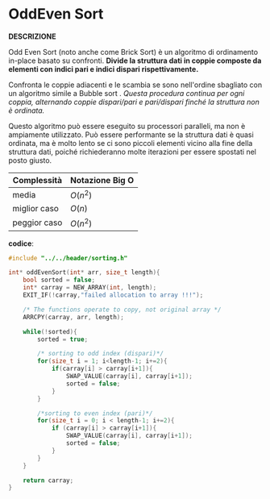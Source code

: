# OddEven Sort

**DESCRIZIONE**

Odd Even Sort (noto anche come Brick Sort) è un algoritmo di ordinamento in-place basato su confronti. **Divide la struttura dati in coppie composte da elementi con indici pari e indici dispari rispettivamente.**

Confronta le coppie adiacenti e le scambia se sono nell'ordine sbagliato con un algoritmo simile a Bubble sort . *Questa procedura continua per ogni coppia, alternando coppie dispari/pari e pari/dispari finché la struttura non è ordinata.*

Questo algoritmo può essere eseguito su processori paralleli, ma non è ampiamente utilizzato. Può essere performante se la struttura dati è quasi ordinata, ma è molto lento se ci sono piccoli elementi vicino alla fine della struttura dati, poiché richiederanno molte iterazioni per essere spostati nel posto giusto.

| Complessità  | Notazione Big O |
| ------------ | --------------- |
| media        | $O(n^2)$        |
| miglior caso | $O(n)$          |
| peggior caso | $O(n^2)$        |

**codice**:

```c
#include "../../header/sorting.h"

int* oddEvenSort(int* arr, size_t length){
    bool sorted = false;
    int* carray = NEW_ARRAY(int, length);
    EXIT_IF(!carray,"failed allocation to array !!!");

    /* The functions operate to copy, not original array */
    ARRCPY(carray, arr, length);

    while(!sorted){
        sorted = true;

        /* sorting to odd index (dispari)*/
        for(size_t i = 1; i<length-1; i+=2){
            if(carray[i] > carray[i+1]){
                SWAP_VALUE(carray[i], carray[i+1]);
                sorted = false;
            }
        }

        /*sorting to even index (pari)*/
        for(size_t i = 0; i < length-1; i+=2){
            if (carray[i] > carray[i+1]){
                SWAP_VALUE(carray[i], carray[i+1]);
                sorted = false;
            }
        }
    }

    return carray;
}
```
